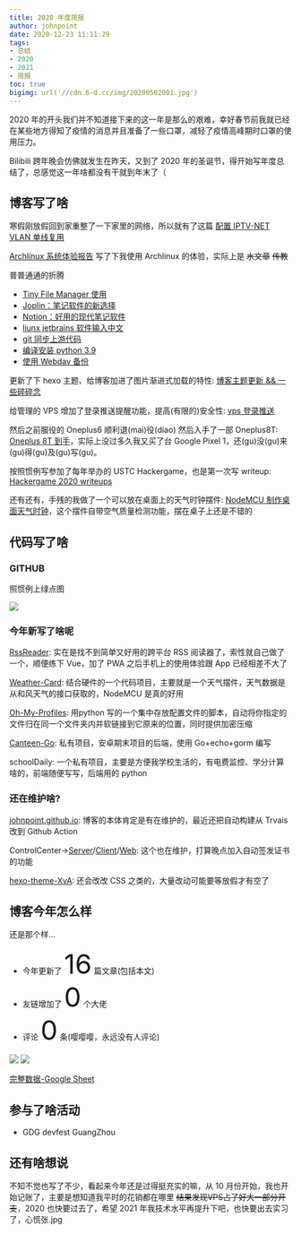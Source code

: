 ```yaml
---
title: 2020 年度简报
author: johnpoint
date: 2020-12-23 11:11:29
tags:
- 总结
- 2020
- 2021
- 简报
toc: true
bigimg: url('//cdn.6-d.cc/img/20200502001.jpg')
---
```


2020 年的开头我们并不知道接下来的这一年是那么的艰难，幸好春节前我就已经在某些地方得知了疫情的消息并且准备了一些口罩，减轻了疫情高峰期时口罩的使用压力。

Bilibili 跨年晚会仿佛就发生在昨天，又到了 2020 年的圣诞节，得开始写年度总结了，总感觉这一年啥都没有干就到年末了（

<!--more-->

## 博客写了啥

寒假刚放假回到家重整了一下家里的网络，所以就有了这篇 [配置 IPTV-NET VLAN 单线复用](https://blog.lvcshu.com/2020/01/09/配置-IPTV-NET-VLAN-单线复用/)

[Archlinux 系统体验报告](https://blog.lvcshu.com/2020/01/13/Arch-系统体验报告/) 写了下我使用 Archlinux 的体验，实际上是 ~~水文章~~ ~~传教~~

普普通通的折腾
- [Tiny File Manager 使用](https://blog.lvcshu.com/2020/02/14/Tiny-File-Manager-使用/)
- [Joplin：笔记软件的新选择](https://blog.lvcshu.com/2020/02/22/Joplin笔记软件的新选择/)
- [Notion：好用的现代笔记软件](https://blog.lvcshu.com/2020/03/23/Notion:好用的现代笔记软件/)
- [liunx jetbrains 软件输入中文](https://blog.lvcshu.com/2020/06/13/liunx-jetbrains-软件输入中文/)
- [git 同步上游代码](https://blog.lvcshu.com/2020/05/31/git-同步上游代码/)
- [编译安装 python 3.9](https://blog.lvcshu.com/2020/10/09/upgrade-to-python-3.9/)
- [使用 Webdav 备份](https://blog.lvcshu.com/2020/11/07/webdav-backup/)

更新了下 hexo 主题、给博客加进了图片渐进式加载的特性: [博客主题更新 && 一些碎碎念](https://blog.lvcshu.com/2020/04/19/博客主题更新以及一些碎碎念/)

给管理的 VPS 增加了登录推送提醒功能，提高(有限的)安全性: [vps 登录推送](https://blog.lvcshu.com/2020/09/13/vps-登录推送/)

然后之前服役的 Oneplus6 顺利退(mai)役(diao) 然后入手了一部 Oneplus8T: [Oneplus 8T 到手](https://blog.lvcshu.com/2020/10/21/Oneplus-8T/)，实际上没过多久我又买了台 Google Pixel 1，还(gu)没(gu)来(gu)得(gu)及(gu)写(gu)。

按照惯例写参加了每年举办的 USTC Hackergame，也是第一次写 writeup: [Hackergame 2020 writeups](https://blog.lvcshu.com/2020/11/04/2020-Hackergame-writeups/)

还有还有，手残的我做了一个可以放在桌面上的天气时钟摆件: [NodeMCU 制作桌面天气时钟](https://blog.lvcshu.com/2020/12/02/ESP8266-weather-card/)，这个摆件自带空气质量检测功能，摆在桌子上还是不错的

## 代码写了啥

### GITHUB

照惯例上绿点图

![](https://cdn.6-d.cc/img/20201223001.jpg)

### 今年新写了啥呢

[RssReader](https://github.com/johnpoint/RssReader): 实在是找不到简单又好用的跨平台 RSS 阅读器了，索性就自己做了一个，顺便练下 Vue，加了 PWA 之后手机上的使用体验跟 App 已经相差不大了

[Weather-Card](https://github.com/johnpoint/Weather-Card): 结合硬件的一个代码项目，主要就是一个天气摆件，天气数据是从和风天气的接口获取的，NodeMCU 是真的好用

[Oh-My-Profiles](https://github.com/johnpoint/Oh-My-Profiles): 用python 写的一个集中存放配置文件的脚本，自动将你指定的文件归在同一个文件夹内并软链接到它原来的位置，同时提供加密压缩

[Canteen-Go](https://github.com/johnpoint/Canteen-Go): 私有项目，安卓期末项目的后端，使用 Go+echo+gorm 编写

schoolDaily: 一个私有项目，主要是方便我学校生活的，有电费监控、学分计算啥的，前端随便写写，后端用的 python

### 还在维护啥?

[johnpoint.github.io](https://github.com/johnpoint/johnpoint.github.io): 博客的本体肯定是有在维护的，最近还把自动构建从 Trvais 改到 Github Action

ControlCenter->[Server](https://github.com/johnpoint/ControlCenter-Server)/[Client](https://github.com/johnpoint/ControlCenter-Client)/[Web](https://github.com/johnpoint/ControlCenter-Web): 这个也在维护，打算晚点加入自动签发证书的功能

[hexo-theme-XvA](https://github.com/johnpoint/hexo-theme-XvA): 还会改改 CSS 之类的，大量改动可能要等放假才有空了

## 博客今年怎么样

还是那个样...

- 今年更新了 <font size="10">16</font> 篇文章(包括本文)
- 友链增加了 <font size="10">0</font> 个大佬
- 评论 <font size="10">0</font> 条(嘤嘤嘤，永远没有人评论)

![](https://cdn.6-d.cc/img/20201223002.jpg)
![](https://cdn.6-d.cc/img/20201223003.jpg)

[完整数据-Google Sheet](https://docs.google.com/spreadsheets/d/19IMNXASqGDHkfLxmhIEK4RFJVod4JV039Q_2oN2myRs/edit?usp=sharing)

## 参与了啥活动

- GDG devfest GuangZhou

## 还有啥想说

不知不觉也写了不少，看起来今年还是过得挺充实的嘛，从 10 月份开始，我也开始记账了，主要是想知道我平时的花销都在哪里 ~~结果发现VPS占了好大一部分开支~~，2020 也快要过去了，希望 2021 年我技术水平再提升下吧，也快要出去实习了，心慌张.jpg